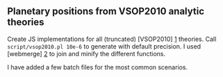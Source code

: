## Planetary positions from VSOP2010 analytic theories

Create JS implementations for all (truncated) [VSOP2010] [1] theories.
Call `script/vsop2010.pl 10e-6` to generate with default precision.
I used [webmerge] [2] to join and minify the different functions.

[1]: ftp://ftp.imcce.fr/pub/ephem/planets/vsop2010
[2]: https://github.com/mgreter/webmerge

I have added a few batch files for the most common scenarios.
